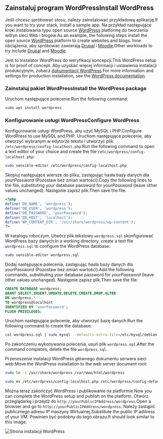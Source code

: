 ## <a name="install-wordpress"></a><span data-ttu-id="fffcd-101">Zainstaluj program WordPress</span><span class="sxs-lookup"><span data-stu-id="fffcd-101">Install WordPress</span></span>

<span data-ttu-id="fffcd-102">Jeśli chcesz spróbować stosu, należy zainstalować przykładową aplikację.</span><span class="sxs-lookup"><span data-stu-id="fffcd-102">If you want to try your stack, install a sample app.</span></span> <span data-ttu-id="fffcd-103">Na przykład następujące kroki instalowania typu open source [WordPress](https://wordpress.org/) platformę do tworzenia witryn sieci Web i blogów.</span><span class="sxs-lookup"><span data-stu-id="fffcd-103">As an example, the following steps install the open source [WordPress](https://wordpress.org/) platform to create websites and blogs.</span></span> <span data-ttu-id="fffcd-104">Inne obciążenia, aby spróbować zawierają [Drupal](http://www.drupal.org) i [Moodle](https://moodle.org/).</span><span class="sxs-lookup"><span data-stu-id="fffcd-104">Other workloads to try include [Drupal](http://www.drupal.org) and [Moodle](https://moodle.org/).</span></span> 

<span data-ttu-id="fffcd-105">Jest to Instalator WordPress do weryfikacji koncepcji.</span><span class="sxs-lookup"><span data-stu-id="fffcd-105">This WordPress setup is for proof of concept.</span></span> <span data-ttu-id="fffcd-106">Aby uzyskać więcej informacji i ustawienia instalacji produkcyjnym, zobacz [dokumentacji WordPress](https://codex.wordpress.org/Main_Page).</span><span class="sxs-lookup"><span data-stu-id="fffcd-106">For more information and settings for production installation, see the [WordPress documentation](https://codex.wordpress.org/Main_Page).</span></span> 



### <a name="install-the-wordpress-package"></a><span data-ttu-id="fffcd-107">Zainstaluj pakiet WordPress</span><span class="sxs-lookup"><span data-stu-id="fffcd-107">Install the WordPress package</span></span>

<span data-ttu-id="fffcd-108">Uruchom następujące polecenie:</span><span class="sxs-lookup"><span data-stu-id="fffcd-108">Run the following command:</span></span>

```bash
sudo apt install wordpress
```

### <a name="configure-wordpress"></a><span data-ttu-id="fffcd-109">Konfigurowanie usługi WordPress</span><span class="sxs-lookup"><span data-stu-id="fffcd-109">Configure WordPress</span></span>

<span data-ttu-id="fffcd-110">Konfigurowanie usługi WordPress, aby użyć MySQL i PHP.</span><span class="sxs-lookup"><span data-stu-id="fffcd-110">Configure WordPress to use MySQL and PHP.</span></span> <span data-ttu-id="fffcd-111">Uruchom następujące polecenie, aby otworzyć wybranym w edytorze tekstu i utworzyć plik `/etc/wordpress/config-localhost.php`:</span><span class="sxs-lookup"><span data-stu-id="fffcd-111">Run the following command to open a text editor of your choice and create the file `/etc/wordpress/config-localhost.php`:</span></span>

```bash
sudo sensible-editor /etc/wordpress/config-localhost.php
```
<span data-ttu-id="fffcd-112">Skopiuj następujące wiersze do pliku, zastępując hasła bazy danych dla *yourPassword* (Pozostaw bez zmian wartości).</span><span class="sxs-lookup"><span data-stu-id="fffcd-112">Copy the following lines to the file, substituting your database password for *yourPassword* (leave other values unchanged).</span></span> <span data-ttu-id="fffcd-113">Następnie zapisz plik.</span><span class="sxs-lookup"><span data-stu-id="fffcd-113">Then save the file.</span></span>

```php
<?php
define('DB_NAME', 'wordpress');
define('DB_USER', 'wordpress');
define('DB_PASSWORD', 'yourPassword');
define('DB_HOST', 'localhost');
define('WP_CONTENT_DIR', '/usr/share/wordpress/wp-content');
?>
```

<span data-ttu-id="fffcd-114">W katalogu roboczym, Utwórz plik tekstowy `wordpress.sql` skonfigurować WordPress bazy danych:</span><span class="sxs-lookup"><span data-stu-id="fffcd-114">In a working directory, create a text file `wordpress.sql` to configure the WordPress database:</span></span> 

```bash
sudo sensible-editor wordpress.sql
```

<span data-ttu-id="fffcd-115">Dodaj następujące polecenia, zastępując hasła bazy danych dla *yourPassword* (Pozostaw bez zmian wartości).</span><span class="sxs-lookup"><span data-stu-id="fffcd-115">Add the following commands, substituting your database password for *yourPassword* (leave other values unchanged).</span></span> <span data-ttu-id="fffcd-116">Następnie zapisz plik.</span><span class="sxs-lookup"><span data-stu-id="fffcd-116">Then save the file.</span></span>

```sql
CREATE DATABASE wordpress;
GRANT SELECT,INSERT,UPDATE,DELETE,CREATE,DROP,ALTER
ON wordpress.*
TO wordpress@localhost
IDENTIFIED BY 'yourPassword';
FLUSH PRIVILEGES;
```


<span data-ttu-id="fffcd-117">Uruchom następujące polecenie, aby utworzyć bazę danych:</span><span class="sxs-lookup"><span data-stu-id="fffcd-117">Run the following command to create the database:</span></span>

```bash
cat wordpress.sql | sudo mysql --defaults-extra-file=/etc/mysql/debian.cnf
```

<span data-ttu-id="fffcd-118">Po zakończeniu wykonywania polecenia, usuń plik `wordpress.sql`.</span><span class="sxs-lookup"><span data-stu-id="fffcd-118">After the command completes, delete the file `wordpress.sql`.</span></span>

<span data-ttu-id="fffcd-119">Przenoszenie instalacji WordPress głównego dokumentu serwera sieci web:</span><span class="sxs-lookup"><span data-stu-id="fffcd-119">Move the WordPress installation to the web server document root:</span></span>

```bash
sudo ln -s /usr/share/wordpress /var/www/html/wordpress

sudo mv /etc/wordpress/config-localhost.php /etc/wordpress/config-default.php
```

<span data-ttu-id="fffcd-120">Można teraz zakończyć WordPress i publikowanie na platformie.</span><span class="sxs-lookup"><span data-stu-id="fffcd-120">Now you can complete the WordPress setup and publish on the platform.</span></span> <span data-ttu-id="fffcd-121">Otwórz przeglądarkę i przejdź do `http://yourPublicIPAddress/wordpress`.</span><span class="sxs-lookup"><span data-stu-id="fffcd-121">Open a browser and go to `http://yourPublicIPAddress/wordpress`.</span></span> <span data-ttu-id="fffcd-122">Należy zastąpić publicznego adresu IP maszyny Wirtualnej.</span><span class="sxs-lookup"><span data-stu-id="fffcd-122">Substitute the public IP address of your VM.</span></span> <span data-ttu-id="fffcd-123">Powinien być podobny do tego obrazu.</span><span class="sxs-lookup"><span data-stu-id="fffcd-123">It should look similar to this image.</span></span>

![Strona instalacji WordPress](./media/virtual-machines-linux-tutorial-wordpress/wordpressstartpage.png)